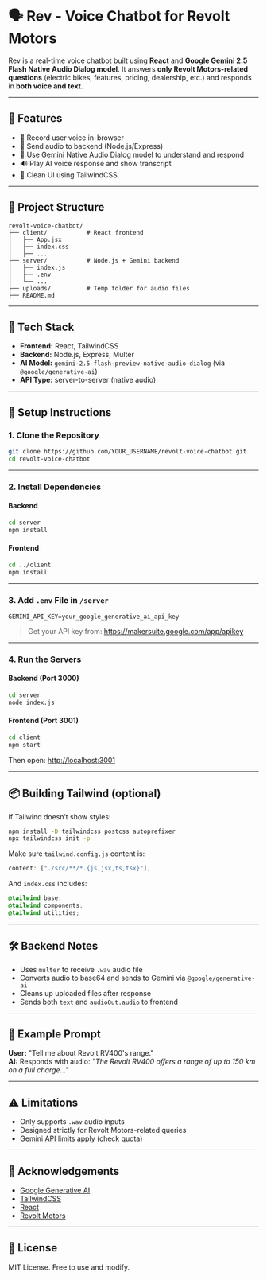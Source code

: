 # 🗣️ Rev - Voice Chatbot for Revolt Motors

Rev is a real-time voice chatbot built using **React** and **Google Gemini 2.5 Flash Native Audio Dialog model**. It answers **only Revolt Motors-related questions** (electric bikes, features, pricing, dealership, etc.) and responds in **both voice and text**.

---

## 🚀 Features

- 🎤 Record user voice in-browser
- 📡 Send audio to backend (Node.js/Express)
- 🧠 Use Gemini Native Audio Dialog model to understand and respond
- 🔊 Play AI voice response and show transcript
- 🎨 Clean UI using TailwindCSS

---

## 📁 Project Structure

```
revolt-voice-chatbot/
├── client/           # React frontend
│   ├── App.jsx
│   ├── index.css
│   ├── ...
├── server/           # Node.js + Gemini backend
│   ├── index.js
│   ├── .env
│   └── ...
├── uploads/          # Temp folder for audio files
├── README.md
```

---

## 🧩 Tech Stack

- **Frontend:** React, TailwindCSS
- **Backend:** Node.js, Express, Multer
- **AI Model:** `gemini-2.5-flash-preview-native-audio-dialog` (via `@google/generative-ai`)
- **API Type:** server-to-server (native audio)

---

## 🔧 Setup Instructions

### 1. Clone the Repository

```bash
git clone https://github.com/YOUR_USERNAME/revolt-voice-chatbot.git
cd revolt-voice-chatbot
```

---

### 2. Install Dependencies

#### Backend
```bash
cd server
npm install
```

#### Frontend
```bash
cd ../client
npm install
```

---

### 3. Add `.env` File in `/server`

```env
GEMINI_API_KEY=your_google_generative_ai_api_key
```

> Get your API key from: https://makersuite.google.com/app/apikey

---

### 4. Run the Servers

#### Backend (Port 3000)

```bash
cd server
node index.js
```

#### Frontend (Port 3001)

```bash
cd client
npm start
```

Then open: [http://localhost:3001](http://localhost:3001)

---

## 📦 Building Tailwind (optional)

If Tailwind doesn’t show styles:

```bash
npm install -D tailwindcss postcss autoprefixer
npx tailwindcss init -p
```

Make sure `tailwind.config.js` content is:

```js
content: ["./src/**/*.{js,jsx,ts,tsx}"],
```

And `index.css` includes:

```css
@tailwind base;
@tailwind components;
@tailwind utilities;
```

---

## 🛠️ Backend Notes

- Uses `multer` to receive `.wav` audio file
- Converts audio to base64 and sends to Gemini via `@google/generative-ai`
- Cleans up uploaded files after response
- Sends both `text` and `audioOut.audio` to frontend

---

## 🧪 Example Prompt

**User:** "Tell me about Revolt RV400's range."  
**AI:** Responds with audio: _"The Revolt RV400 offers a range of up to 150 km on a full charge..."_

---

## ⚠️ Limitations

- Only supports `.wav` audio inputs
- Designed strictly for Revolt Motors-related queries
- Gemini API limits apply (check quota)

---

## 🙌 Acknowledgements

- [Google Generative AI](https://ai.google.dev/)
- [TailwindCSS](https://tailwindcss.com/)
- [React](https://reactjs.org/)
- [Revolt Motors](https://www.revoltmotors.com/)

---

## 📜 License

MIT License. Free to use and modify.
